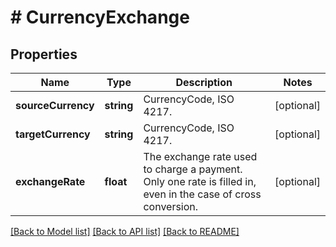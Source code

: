 # # CurrencyExchange

## Properties

Name | Type | Description | Notes
------------ | ------------- | ------------- | -------------
**sourceCurrency** | **string** | CurrencyCode, ISO 4217. | [optional]
**targetCurrency** | **string** | CurrencyCode, ISO 4217. | [optional]
**exchangeRate** | **float** | The exchange rate used to charge a payment. Only one rate is filled in, even in the case of cross conversion. | [optional]

[[Back to Model list]](../../README.md#models) [[Back to API list]](../../README.md#endpoints) [[Back to README]](../../README.md)
